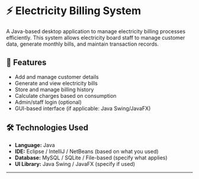 # ⚡ Electricity Billing System

A Java-based desktop application to manage electricity billing processes efficiently. This system allows electricity board staff to manage customer data, generate monthly bills, and maintain transaction records.

## 📌 Features

- Add and manage customer details
- Generate and view electricity bills
- Store and manage billing history
- Calculate charges based on consumption
- Admin/staff login (optional)
- GUI-based interface (if applicable: Java Swing/JavaFX)

## 🛠️ Technologies Used

- **Language:** Java  
- **IDE:** Eclipse / IntelliJ / NetBeans (based on what you used)  
- **Database:** MySQL / SQLite / File-based (specify what applies)  
- **UI Library:** Java Swing / JavaFX (specify if used)

---
